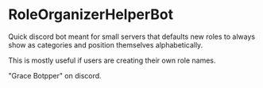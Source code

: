 # RoleOrganizerHelperBot
Quick discord bot meant for small servers that defaults new roles to always show as categories and position themselves alphabetically.

This is mostly useful if users are creating their own role names.

"Grace Botpper" on discord.

